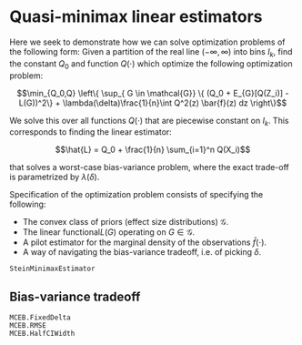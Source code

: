 # Quasi-minimax linear estimators

Here we seek to demonstrate how we can solve optimization problems of the following form: Given a partition of the real line $(-\infty, \infty)$ into bins $I_{k}$, find the constant $Q_0$ and function $Q(\cdot)$ which optimize the following optimization problem:

$$\min_{Q_0,Q} \left\{ \sup_{ G \in \mathcal{G}} \{ (Q_0 + E_{G}[Q(Z_i)] - L(G))^2\} + \lambda(\delta)\frac{1}{n}\int Q^2(z) \bar{f}(z) dz \right\}$$

We solve this over all functions $Q(\cdot)$ that are piecewise constant on $I_k$. This corresponds to finding the linear estimator:

$$\hat{L} = Q_0 + \frac{1}{n} \sum_{i=1}^n Q(X_i)$$

that solves a worst-case bias-variance problem, where the exact trade-off is parametrized
by $\lambda(\delta)$.

Specification of the optimization problem consists of specifying the following:

* The convex class of priors (effect size distributions) $\mathcal{G}$.
* The linear functional$L(G)$ operating on $G \in \mathcal{G}$.
* A pilot estimator for the marginal density of the observations $\bar{f}(\cdot)$.
* A way of navigating the bias-variance tradeoff, i.e. of picking $\delta$.

```@docs
SteinMinimaxEstimator
```

## Bias-variance tradeoff 

```@docs
MCEB.FixedDelta
MCEB.RMSE
MCEB.HalfCIWidth
```

